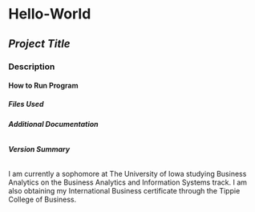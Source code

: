 # **Hello-World**
## *Project Title*
### Description 
#### How to Run Program
##### Files Used
###### **Additional _Documentation_**
###### ***Version Summary*** 
I am currently a sophomore at The University of Iowa studying Business Analytics on the Business Analytics and Information Systems track. I am also obtaining my International Business certificate through the Tippie College of Business. 
